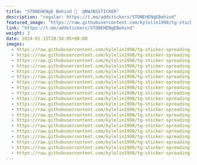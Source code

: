 ```yaml
---
title: "STONEHENgE Behind 💍  @NWJNSSTICKER"
description: "regular: https://t.me/addstickers/STONEHENgEBehind"
featured_image: "https://raw.githubusercontent.com/kylelin1998/tg-sticker-spreading-worldwide-images/main/img/95ab9388-59a7-4b20-96c6-d9e89d785c2b.jpg"
link: "https://t.me/addstickers/STONEHENgEBehind"
weight: 3
date: 2024-01-15T20:58:05+08:00
images:
  - https://raw.githubusercontent.com/kylelin1998/tg-sticker-spreading-worldwide-images/main/img/95ab9388-59a7-4b20-96c6-d9e89d785c2b.jpg
  - https://raw.githubusercontent.com/kylelin1998/tg-sticker-spreading-worldwide-images/main/img/58924fe7-be7c-477d-a4d6-779e998c241b.jpg
  - https://raw.githubusercontent.com/kylelin1998/tg-sticker-spreading-worldwide-images/main/img/6702ee6c-05fc-468f-b8d5-b624ce1766c9.jpg
  - https://raw.githubusercontent.com/kylelin1998/tg-sticker-spreading-worldwide-images/main/img/96fbd87d-b9d3-463e-bf56-f43f16201e29.jpg
  - https://raw.githubusercontent.com/kylelin1998/tg-sticker-spreading-worldwide-images/main/img/557f58b6-b376-4325-8dbe-f1ffe5cc5cdf.jpg
  - https://raw.githubusercontent.com/kylelin1998/tg-sticker-spreading-worldwide-images/main/img/56b2f66e-1098-4700-9e01-e6b13988869a.jpg
  - https://raw.githubusercontent.com/kylelin1998/tg-sticker-spreading-worldwide-images/main/img/a3dea7b8-0ae9-4a55-bffb-2ec4f6cd85de.jpg
  - https://raw.githubusercontent.com/kylelin1998/tg-sticker-spreading-worldwide-images/main/img/443868a2-da2a-4d11-9e44-b58ffbd472bd.jpg
  - https://raw.githubusercontent.com/kylelin1998/tg-sticker-spreading-worldwide-images/main/img/2a259ffa-f864-43e0-9fde-81220a17d4dc.jpg
  - https://raw.githubusercontent.com/kylelin1998/tg-sticker-spreading-worldwide-images/main/img/85caadfd-10c5-450d-8039-a1972ecb1761.jpg
  - https://raw.githubusercontent.com/kylelin1998/tg-sticker-spreading-worldwide-images/main/img/594e47b1-eaf8-4469-b23b-84e0962cdee0.jpg
  - https://raw.githubusercontent.com/kylelin1998/tg-sticker-spreading-worldwide-images/main/img/24917b5e-72b0-4c06-bc65-b9f476774d52.jpg
  - https://raw.githubusercontent.com/kylelin1998/tg-sticker-spreading-worldwide-images/main/img/fd4fe825-b159-4a01-b036-9a6fcf0d33de.jpg
  - https://raw.githubusercontent.com/kylelin1998/tg-sticker-spreading-worldwide-images/main/img/dc00894b-5ce0-488b-866a-324ea6155f2c.jpg
  - https://raw.githubusercontent.com/kylelin1998/tg-sticker-spreading-worldwide-images/main/img/ed54defd-012c-4ddd-b298-ea2569648204.jpg
  - https://raw.githubusercontent.com/kylelin1998/tg-sticker-spreading-worldwide-images/main/img/f92dd73d-1e65-49a5-892a-82b0de6ed4f0.jpg
  - https://raw.githubusercontent.com/kylelin1998/tg-sticker-spreading-worldwide-images/main/img/3ebb77bf-4721-4f5e-9b41-9f008fa62275.jpg
  - https://raw.githubusercontent.com/kylelin1998/tg-sticker-spreading-worldwide-images/main/img/5d828340-7480-4aa7-a5e7-be9ed5dc315e.jpg
  - https://raw.githubusercontent.com/kylelin1998/tg-sticker-spreading-worldwide-images/main/img/73278c41-93f3-41e0-8e0c-9ca58f234472.jpg
  - https://raw.githubusercontent.com/kylelin1998/tg-sticker-spreading-worldwide-images/main/img/b85bcea0-e030-4f05-a72a-dd79f9b9ad3c.jpg
---
```

